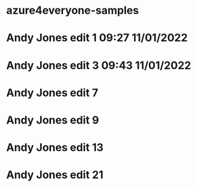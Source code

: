 # azure4everyone-samples
# Andy Jones edit 1 09:27 11/01/2022
# Andy Jones edit 3 09:43 11/01/2022
 # Andy Jones edit 7
# Andy Jones edit 9
# Andy Jones edit 13

# Andy Jones edit 21
